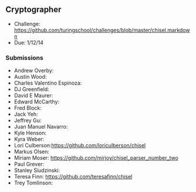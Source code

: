 ## Cryptographer

* Challenge: https://github.com/turingschool/challenges/blob/master/chisel.markdown
* Due: 1/12/14

### Submissions

* Andrew Overby:
* Austin Wood:
* Charles Valentino Espinoza:
* DJ Greenfield:
* David E Maurer:
* Edward McCarthy:
* Fred Block:
* Jack Yeh:
* Jeffrey Gu:
* Juan Manuel Navarro:
* Kyle Henson:
* Kyra Weber:
* Lori Culberson:https://github.com/loriculberson/chisel
* Markus Olsen:
* Miriam Moser: https://github.com/mirjoy/chisel_parser_number_two
* Paul Grever:
* Stanley Siudzinski:
* Teresa Finn: https://github.com/teresafinn/chisel
* Trey Tomlinson:
